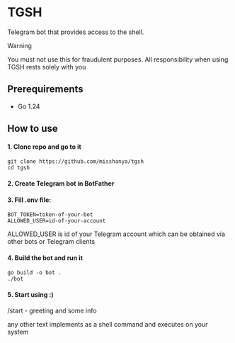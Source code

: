 # TGSH

Telegram bot that provides access to the shell.

> [!WARNING]
> You must not use this for fraudulent purposes. All responsibility when using TGSH rests solely with you

## Prerequirements
- Go 1.24

## How to use
#### 1. Clone repo and go to it
```shell
git clone https://github.com/misshanya/tgsh
cd tgsh
```

#### 2. Create Telegram bot in BotFather

#### 3. Fill .env file:
```
BOT_TOKEN=token-of-your-bot
ALLOWED_USER=id-of-your-account
```
ALLOWED_USER is id of your Telegram account which can be obtained via other bots or Telegram clients

#### 4. Build the bot and run it
```shell
go build -o bot .
./bot
```

#### 5. Start using :)
/start - greeting and some info

any other text implements as a shell command and executes on your system
